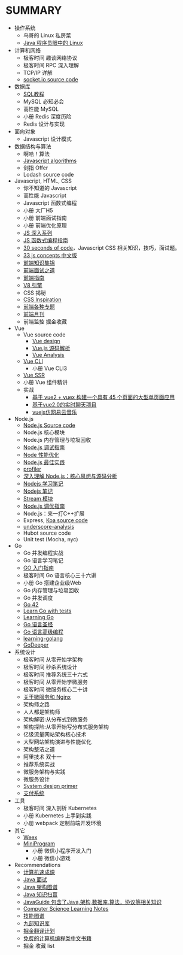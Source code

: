 # SUMMARY
- 操作系统
  - 鸟哥的 Linux 私房菜
  - [Java 程序员眼中的 Linux](https://github.com/judasn/Linux-Tutorial)
- 计算机网络
  - 极客时间 趣谈网络协议
  - 极客时间 RPC 深入理解
  - TCP/IP 详解
  - [socket.io source code](https://github.com/socketio/socket.io)
- 数据库
  - [SQL教程](https://www.liaoxuefeng.com/wiki/001508284671805d39d23243d884b8b99f440bfae87b0f4000)
  - MySQL 必知必会
  - 高性能 MySQL
  - 小册 Redis 深度历险
  - Redis 设计与实现
- 面向对象
  - Javascript 设计模式
- 数据结构与算法
  - 啊哈！算法
  - [Javascript algorithms](https://github.com/trekhleb/javascript-algorithms)
  - 剑指 Offer
  - Lodash source code
- Javascript, HTML, CSS
  - 你不知道的 Javascript
  - 高性能 Javascript
  - Javascript 函数式编程
  - 小册 大厂H5
  - 小册 前端面试指南
  - 小册 前端优化原理
  - [JS 深入系列](https://github.com/mqyqingfeng/Blog)
  - [JS 函数式编程指南](https://github.com/llh911001/mostly-adequate-guide-chinese)
  - [30 seconds of code](https://github.com/30-seconds/30-seconds-of-code)，Javascript CSS 相关知识，技巧，面试题。
  - [33 js concepts 中文版](https://github.com/stephentian/33-js-concepts)
  - [前端知识集锦](https://github.com/KieSun/Front-end-knowledge)
  - [前端面试之道](https://github.com/InterviewMap/CS-Interview-Knowledge-Map)
  - [前端指南](https://github.com/nanhupatar/FEGuide)
  - [V8 引擎](https://github.com/justjavac/v8.js.cn)
  - CSS 揭秘
  - [CSS Inspiration](https://github.com/chokcoco/CSS-Inspiration)
  - [前端各种专题](https://github.com/veedrin/horseshoe)
  - [前端月刊](https://github.com/jsfront/month)
  - 前端监控 掘金收藏
- Vue
  - Vue source code
    - [Vue design](https://github.com/HcySunYang/vue-design)
    - [Vue.js 源码解析](https://github.com/answershuto/learnVue)
    - [Vue Analysis](https://github.com/ustbhuangyi/vue-analysis)
  - [Vue CLI](https://cli.vuejs.org/zh/)
    - 小册 Vue CLI3
  - [Vue SSR](https://ssr.vuejs.org/zh/)
  - 小册 Vue 组件精讲
  - 实战
    - [基于 vue2 + vuex 构建一个具有 45 个页面的大型单页面应用](https://github.com/bailicangdu/vue2-elm)
    - [基于vue2.0的实时聊天项目](https://github.com/hua1995116/webchat)
    - [vuejs仿网易云音乐](https://github.com/hua1995116/musiccloudWebapp)
- Node.js
  - [Node.js Source code](https://github.com/nodejs/node)
  - Node.js 核心模块
  - Node.js 内存管理与垃圾回收
  - [Node.js 调试指南](https://github.com/nswbmw/node-in-debugging)
  - [Node 性能优化](https://segmentfault.com/a/1190000007621011)
  - [Node.js 最佳实践](https://github.com/i0natan/nodebestpractices/blob/master/README.chinese.md)
  - [profiler](https://segmentfault.com/a/1190000012414666)
  - [深入理解 Node.js：核心思想与源码分析](https://github.com/yjhjstz/deep-into-node)
  - [Nodejs 学习笔记](https://github.com/chyingp/nodejs-learning-guide)
  - [Nodejs 笔记](https://github.com/peze/someArticle)
  - [Stream 模块](https://github.com/zoubin/streamify-your-node-program)
  - [Node.js 调优指南](https://github.com/aliyun-node/Node.js-Troubleshooting-Guide)
  - Node.js：来一打C++扩展
  - Express, [Koa source code](https://juejin.im/post/5be3a0a65188256ccc192a87)
  - [underscore-analysis](https://github.com/lessfish/underscore-analysis)
  - Hubot source code
  - Unit test (Mocha, nyc)
- Go
  - Go 并发编程实战
  - Go 语言学习笔记
  - [GO 入门指南](https://github.com/Unknwon/the-way-to-go_ZH_CN)
  - 极客时间 Go 语言核心三十六讲
  - 小册 Go 搭建企业级Web
  - Go 内存管理与垃圾回收
  - Go 并发调度
  - [Go 42](https://github.com/ffhelicopter/Go42)
  - [Learn Go with tests](https://github.com/quii/learn-go-with-tests)
  - [Learning Go](https://github.com/mikespook/Learning-Go-zh-cn)
  - [Go 语言圣经](https://docs.hacknode.org/gopl-zh/index.html)
  - [Go 语言高级编程](https://chai2010.gitbooks.io/advanced-go-programming-book/content/)
  - [learning-golang](https://github.com/yangwenmai/learning-golang)
  - [GoDeeper](https://github.com/Miej/GoDeeper)
- 系统设计
  - 极客时间 从零开始学架构
  - 极客时间 秒杀系统设计
  - 极客时间 推荐系统三十六式
  - 极客时间 从零开始学微服务
  - 极客时间 微服务核心二十讲
  - [关于微服务和 Nginx](https://github.com/DocsHome)
  - 架构师之路
  - 人人都是架构师
  - 架构解密:从分布式到微服务
  - 架构探险:从零开始写分布式服务架构
  - 亿级流量网站架构核心技术
  - 大型网站架构演进与性能优化
  - 架构整洁之道
  - 阿里技术 双十一
  - 推荐系统实战
  - 微服务架构与实践
  - 微服务设计
  - [System design primer](https://github.com/donnemartin/system-design-primer)
  - [支付系统](https://github.com/skr-shop/manuals)
- 工具
  - 极客时间 深入剖析 Kubernetes
  - 小册 Kubernetes 上手到实践
  - 小册 webpack 定制前端开发环境
- 其它
  - [Weex](http://weex.apache.org/cn/guide/)
  - [MiniProgram](https://developers.weixin.qq.com/miniprogram/dev/)
    - 小册 微信小程序开发入门
    - 小册 微信小游戏
- Recommendations
  - [计算机速成课](https://github.com/1c7/Crash-Course-Computer-Science-Chinese)
  - [Java 面试](https://github.com/xbox1994/2018-Java-Interview)
  - [Java 架构图谱](https://github.com/xingshaocheng/architect-awesome)
  - [Java 知识扫盲](https://github.com/doocs/advanced-java?utm_source=gold_browser_extension)
  - [JavaGuide 包含了Java,架构,数据库,算法，协议等相关知识](https://github.com/Snailclimb/JavaGuide)
  - [Computer Science Learning Notes](https://github.com/CyC2018/CS-Notes)
  - [技能图谱](https://github.com/TeamStuQ/skill-map)
  - [九部知识库](https://github.com/frontend9/fe9-library)
  - [掘金翻译计划](https://github.com/xitu/gold-miner)
  - [免费的计算机编程类中文书籍](https://github.com/justjavac/free-programming-books-zh_CN?utm_source=gold_browser_extension)
  - 掘金 收藏 list
